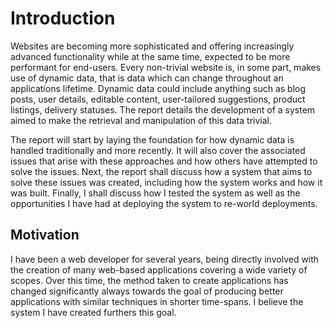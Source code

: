 # Introduction

Websites are becoming more sophisticated and offering increasingly advanced functionality while at the same time, expected to be more performant for end-users. Every non-trivial website is, in some part, makes use of dynamic data, that is data which can change throughout an applications lifetime. Dynamic data could include anything such as blog posts, user details, editable content, user-tailored suggestions, product listings, delivery statuses. The report details the development of a system aimed to make the retrieval and manipulation of this data trivial.

The report will start by laying the foundation for how dynamic data is handled traditionally and more recently. It will also cover the associated issues that arise with these approaches and how others have attempted to solve the issues. Next, the report shall discuss how a system that aims to solve these issues was created, including how the system works and how it was built. Finally, I shall discuss how I tested the system as well as the opportunities I have had at deploying the system to re-world deployments.

## Motivation

I have been a web developer for several years, being directly involved with the creation of many web-based applications covering a wide variety of scopes. Over this time, the method taken to create applications has changed significantly always towards the goal of producing better applications with similar techniques in shorter time-spans. I believe the system I have created furthers this goal.
